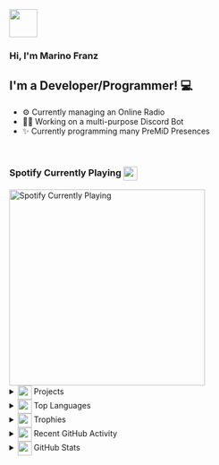 <img src="https://github.com/marinofranz/marinofranz/raw/master/assets/6391_ablobwave.gif" width="50" />
<h3>Hi, I'm Marino Franz</h3>

## I'm a Developer/Programmer! 💻
- ⚙️ Currently managing an Online Radio
- 👨‍💻 Working on a multi-purpose Discord Bot
- ✨ Currently programming many PreMiD Presences

<br />

### Spotify Currently Playing <img src="https://discord.com/assets/658d047ef378c3147a9d8d3a01fef268.svg" align="center" width="25" />

<img src="https://novatorem-iota-azure.vercel.app/api/spotify" alt="Spotify Currently Playing" width="350" />

<br />

<details>
    <summary><img src="https://discord.com/assets/09204f6a96455580e749454b7449aa82.svg" align="center" width="25" /> Projects</summary><br />
    
[![](https://github-readme-stats.vercel.app/api/pin/?username=marinofranz&repo=generator-marino-gen)](https://github.com/marinofranz/generator-marino-gen)
[![](https://github-readme-stats.vercel.app/api/pin/?username=marinofranz&repo=HRVY-api)](https://github.com/marinofranz/HRVY-api)
[![](https://github-readme-stats.vercel.app/api/pin/?username=marinofranz&repo=RBXFetch)](https://github.com/marinofranz/RBXFetch)
[![](https://github-readme-stats.vercel.app/api/pin/?username=marinofranz&repo=LinkRobloxAPI)](https://github.com/marinofranz/LinkRobloxAPI)
</details>

<details>
    <summary><img src="https://discord.com/assets/1b3817ca3b1dc991baefdb3079ed0624.svg" align="center" width="25" /> Top Languages</summary><br />
    
[![](https://github-readme-stats.vercel.app/api/top-langs?username=marinofranz&hide=Shell&langs_count=10)](https://github.com/marinofranz/generator-marino-gen)
</details>

<details>
    <summary><img src="https://discord.com/assets/0a00e865c445d42dfb9f64bedfab8cf8.svg" align="center" width="25" /> Trophies</summary><br />
    
[![](https://github-profile-trophy.vercel.app/?username=marinofranz&row=2&column=3)](https://github.com/marinofranz)
</details>

<details>
    <summary><img src="https://discord.com/assets/bcca43b1c7aa91d47f62962ce2422ae1.svg" align="center" width="25" /> Recent GitHub Activity</summary>

<!--START_SECTION:activity-->
1. 🎉 Merged PR [#2](https://github.com/marinofranz/HRVY-api/pull/2) in [marinofranz/HRVY-api](https://github.com/marinofranz/HRVY-api)
2. 🎉 Merged PR [#1](https://github.com/marinofranz/HRVY-api/pull/1) in [marinofranz/HRVY-api](https://github.com/marinofranz/HRVY-api)
3. 🗣 Commented on [#1](https://github.com/marinofranz/HRVY-api/issues/1) in [marinofranz/HRVY-api](https://github.com/marinofranz/HRVY-api)
4. 🗣 Commented on [#2](https://github.com/DualFM/dualapi/issues/2) in [DualFM/dualapi](https://github.com/DualFM/dualapi)
5. 💪 Opened PR [#2](https://github.com/DualFM/dualapi/pull/2) in [DualFM/dualapi](https://github.com/DualFM/dualapi)
<!--END_SECTION:activity-->
</details>

<details>
    <summary><img src="https://discord.com/assets/7b4003ce2786fcf382c6b1ba5ac08f24.svg" align="center" width="25" /> GitHub Stats</summary>
    <br />
    <img align="left" alt="codeSTACKr's Github Stats" src="https://github-readme-stats.vercel.app/api?username=marinofranz&show_icons=true&bg_color=360,ffffff,e6f4ff" />
</details>
